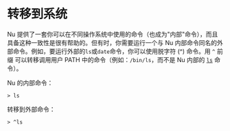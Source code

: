 # 转移到系统

Nu 提供了一套你可以在不同操作系统中使用的命令（也成为"内部"命令），而且具备这种一致性是很有帮助的。但有时，你需要运行一个与 Nu 内部命令同名的外部命令。例如，要运行外部的`ls`或`date`命令，你可以使用脱字符 (^) 命令。用 `^` 前缀 可以转移调用用户 PATH 中的命令（例如：`/bin/ls`，而不是 Nu 内部的 [`ls`](/commands/docs/ls.md) 命令）。

Nu 的内部命令：

```nu
> ls
```

转移到外部命令：

```nu
> ^ls
```
